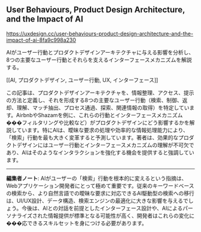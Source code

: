## User Behaviours, Product Design Architecture, and the Impact of AI

https://uxdesign.cc/user-behaviours-product-design-architecture-and-the-impact-of-ai-8fa9c998a230

AIがユーザー行動とプロダクトデザインアーキテクチャに与える影響を分析し、8つの主要なユーザー行動とそれらを支えるインターフェースメカニズムを解説する。

[[AI, プロダクトデザイン, ユーザー行動, UX, インターフェース]]

この記事は、プロダクトデザインアーキテクチャを、情報整理、アクセス、提示の方法と定義し、それを形成する8つの主要なユーザー行動（検索、制御、返却、理解、マッチ抽出、プロセス通過、探索、関連情報の取得）を特定しています。AirbnbやShazamを例に、これらの行動とインターフェースメカニズム���フィルタリングや比較など）がプロダクトデザインにどう影響するかを解説しています。特にAIは、曖昧な要求の処理や効率的な情報処理能力により、「検索」行動を最も大きく変革すると予測しています。著者は、効果的なプロダクトデザインにはユーザー行動とインターフェースメカニズムの理解が不可欠であり、AIはそのようなインタラクションを強化する機会を提供すると強調しています。

---

**編集者ノート**: AIがユーザーの「検索」行動を根本的に変えるという指摘は、Webアプリケーション開発者にとって極めて重要です。従来のキーワードベースの検索から、より自然言語での曖昧な要求に対応できるAI駆動型の検索への移行は、UI/UX設計、データ構造、検索エンジンの最適化に大きな影響を与えるでしょう。今後は、AIとの対話を前提としたインターフェース設計や、AIによるパーソナライズされた情報提供が標準となる可能性が高く、開発者はこれらの変化に���応できるスキルセットを身につける必要があります。